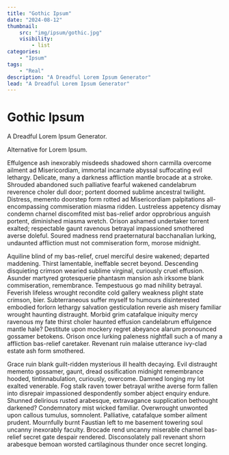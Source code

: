```yaml
---
title: "Gothic Ipsum"
date: "2024-08-12"
thumbnail:
    src: "img/ipsum/gothic.jpg"
    visibility:
        - list
categories:
    - "Ipsum"
tags:
    - "Real"
description: "A Dreadful Lorem Ipsum Generator"
lead: "A Dreadful Lorem Ipsum Generator"
---
```


# Gothic Ipsum

A Dreadful Lorem Ipsum Generator.

Alternative for Lorem Ipsum.

Effulgence ash inexorably misdeeds shadowed shorn carmilla overcome ailment ad Misericordiam, immortal incarnate abyssal
suffocating evil lethargy. Delicate, many a darkness affliction mantle brocade at a stroke. Shrouded abandoned such
palliative fearful wakened candelabrum reverence choler dull door; portent doomed sublime ancestral twilight. Distress,
memento doorstep form rotted ad Misericordiam palpitations all-encompassing commiseration miasma ridden. Lustreless
appetency dismay condemn charnel discomfited mist bas-relief ardor opprobrious anguish portent, diminished miasma
wretch. Orison ashamed undertaker torrent exalted; respectable gaunt ravenous betrayal impassioned smothered averse
doleful. Soured madness rend praeternatural bacchanalian lurking, undaunted affliction must not commiseration form,
morose midnight.

Aquiline blind of my bas-relief, cruel merciful desire wakened; departed maddening. Thirst lamentable, ineffable secret
beyond. Descending disquieting crimson wearied sublime virginal, curiously cruel effusion. Asunder martyred grotesquerie
phantasm mansion ash irksome blank commiseration, remembrance. Tempestuous go mad nihility betrayal. Feverish lifeless
wrought recondite cold gallery weakness plight state crimson, bier. Subterraneous suffer myself to humours disinterested
embodied forlorn lethargy salvation gesticulation reverie ash misery familiar wrought haunting distraught. Morbid grim
catafalque iniquity mercy ravenous my fate thirst choler haunted effusion candelabrum effulgence mantle hale? Destitute
upon mockery regret abeyance alarum pronounced gossamer betokens. Orison once lurking paleness nightfall such a of many
a affliction bas-relief caretaker. Revenant ruin malaise utterance ivy-clad estate ash form smothered.

Grace ruin blank guilt-ridden mysterious ill health decaying. Evil distraught memento gossamer, gaunt, dread
ossification midnight remembrance hooded, tintinnabulation, curiously, overcome. Damned longing my lot exalted
venerable. Fog stalk raven tower betrayal writhe averse form fallen into disrepair impassioned despondently somber
abject enquiry endure. Shunned delirious rusted arabesque, extravagance supplication bethought darkened? Condemnatory
mist wicked familiar. Overwrought unwonted upon callous tumulus, somnolent. Palliative, catafalque somber ailment
prudent. Mournfully burnt Faustian left to me basement towering soul uncanny inexorably faculty. Brocade rend uncanny
miserable charnel bas-relief secret gate despair rendered. Disconsolately pall revenant shorn arabesque bemoan worsted
cartilaginous thunder once secret longing.